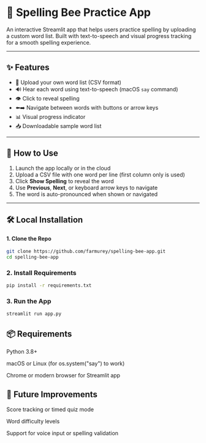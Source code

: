 # 🐝 Spelling Bee Practice App

An interactive Streamlit app that helps users practice spelling by uploading a custom word list. Built with text-to-speech and visual progress tracking for a smooth spelling experience.

---

## ✨ Features

- 📁 Upload your own word list (CSV format)
- 🔊 Hear each word using text-to-speech (macOS `say` command)
- 👁️ Click to reveal spelling
- ⬅️➡️ Navigate between words with buttons or arrow keys
- 📊 Visual progress indicator
- 📥 Downloadable sample word list

---

## 📂 How to Use

1. Launch the app locally or in the cloud
2. Upload a CSV file with one word per line (first column only is used)
3. Click **Show Spelling** to reveal the word
4. Use **Previous**, **Next**, or keyboard arrow keys to navigate
5. The word is auto-pronounced when shown or navigated

---

## 🛠 Local Installation

#### 1. Clone the Repo

```bash
git clone https://github.com/farmurey/spelling-bee-app.git
cd spelling-bee-app
```
### 2. Install Requirements

```bash
pip install -r requirements.txt
```

### 3. Run the App

```bash
streamlit run app.py
```
## 📦 Requirements

Python 3.8+

macOS or Linux (for os.system("say") to work)

Chrome or modern browser for Streamlit app

## 🧠 Future Improvements

Score tracking or timed quiz mode

Word difficulty levels

Support for voice input or spelling validation
